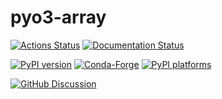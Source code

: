 # pyo3-array

[![Actions Status][actions-badge]][actions-link]
[![Documentation Status][rtd-badge]][rtd-link]

[![PyPI version][pypi-version]][pypi-link]
[![Conda-Forge][conda-badge]][conda-link]
[![PyPI platforms][pypi-platforms]][pypi-link]

[![GitHub Discussion][github-discussions-badge]][github-discussions-link]

<!-- SPHINX-START -->

<!-- prettier-ignore-start -->
[actions-badge]:            https://github.com/lucascolley/pyo3-array/workflows/CI/badge.svg
[actions-link]:             https://github.com/lucascolley/pyo3-array/actions
[conda-badge]:              https://img.shields.io/conda/vn/conda-forge/pyo3-array
[conda-link]:               https://github.com/conda-forge/pyo3-array-feedstock
[github-discussions-badge]: https://img.shields.io/static/v1?label=Discussions&message=Ask&color=blue&logo=github
[github-discussions-link]:  https://github.com/lucascolley/pyo3-array/discussions
[pypi-link]:                https://pypi.org/project/pyo3-array/
[pypi-platforms]:           https://img.shields.io/pypi/pyversions/pyo3-array
[pypi-version]:             https://img.shields.io/pypi/v/pyo3-array
[rtd-badge]:                https://readthedocs.org/projects/pyo3-array/badge/?version=latest
[rtd-link]:                 https://pyo3-array.readthedocs.io/en/latest/?badge=latest

<!-- prettier-ignore-end -->
